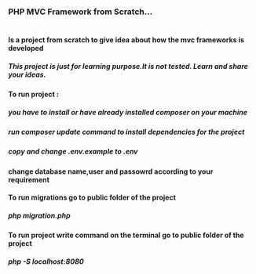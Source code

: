 ### PHP MVC Framework from Scratch... 
#
#### Is a project from scratch to give idea about how the mvc frameworks is developed
##### This project is just for learning purpose.It is not tested. Learn and share your ideas. 

#### To run project :
##### you have to install or have already installed composer on your machine
##### run composer update command to install dependencies for the project
##### copy and change .env.example to .env
####  change database name,user and passowrd according to your requirement

####  To run migrations go to public folder of the project
##### php migration.php

####  To run project write command on the terminal go to public folder of the project
##### php -S localhost:8080

